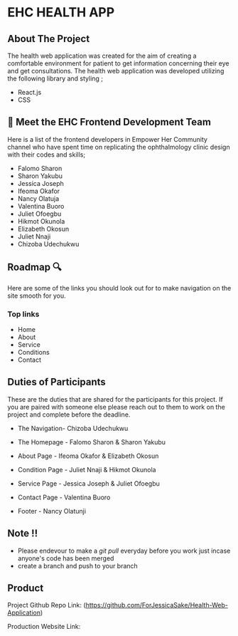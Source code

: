 # EHC HEALTH APP

<!-- ABOUT THE PROJECT -->

## About The Project 

The health web application was created for the aim of creating a comfortable environment for patient to get information concerning their eye and get consultations. The health web application was developed utilizing the following library and styling ;

- React.js
- CSS



<!-- THE FRONTEND TEAM -->

## 👋  Meet the EHC Frontend Development Team 

Here is a list of the frontend developers in Empower Her Community channel who have spent time on replicating the ophthalmology clinic design with their codes and skills;

- Falomo Sharon
- Sharon Yakubu
- Jessica Joseph
- Ifeoma Okafor
- Nancy Olatuja
- Valentina Buoro
- Juliet Ofoegbu
- Hikmot Okunola 
- Elizabeth Okosun
- Juliet Nnaji 
- Chizoba Udechukwu



<!-- ROADMAP -->

## Roadmap 🔍
Here are some of the links you should look out for to make navigation on the site smooth for you. 
### Top links

- Home
- About 
- Service
- Conditions
- Contact

<!-- DUTIES OF PARTICIPANTS -->
## Duties of Participants 

These are the duties that are shared for the participants for this project. If you are paired with someone else please reach out to them to work on the project and complete before the deadline.

- The Navigation- Chizoba Udechukwu

- The Homepage - Falomo Sharon & Sharon Yakubu

- About Page - Ifeoma Okafor & Elizabeth Okosun 

- Condition Page - Juliet Nnaji & Hikmot Okunola 

- Service Page - Jessica Joseph & Juliet Ofoegbu

- Contact Page - Valentina Buoro

- Footer - Nancy Olatunji

## Note !!

- Please endevour to make a *git pull* everyday before you work just incase anyone's code has been merged
- create a branch and push to your branch


<!-- THE PRODUCT LINK -->

## Product 

Project Github Repo Link: (https://github.com/ForJessicaSake/Health-Web-Application)

Production Website Link:
